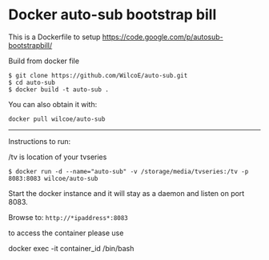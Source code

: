 # Docker auto-sub bootstrap bill

This is a Dockerfile to setup https://code.google.com/p/autosub-bootstrapbill/


Build from docker file
```
$ git clone https://github.com/WilcoE/auto-sub.git
$ cd auto-sub
$ docker build -t auto-sub .
```


You can also obtain it with:
```
docker pull wilcoe/auto-sub
```


---
Instructions to run:

/tv is location of your tvseries

```
$ docker run -d --name="auto-sub" -v /storage/media/tvseries:/tv -p 8083:8083 wilcoe/auto-sub
```


Start the docker instance and it will stay as a daemon and listen on port 8083.

Browse to: ```http://*ipaddress*:8083```


to access the container please use

docker exec -it container_id /bin/bash
